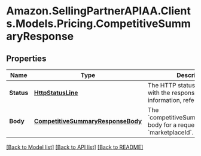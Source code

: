 # Amazon.SellingPartnerAPIAA.Clients.Models.Pricing.CompetitiveSummaryResponse
## Properties

Name | Type | Description | Notes
------------ | ------------- | ------------- | -------------
**Status** | [**HttpStatusLine**](HttpStatusLine.md) | The HTTP status line associated with the response. For more information, refer to [RFC 2616](https://www.w3.org/Protocols/rfc2616/rfc2616-sec6.html). | 
**Body** | [**CompetitiveSummaryResponseBody**](CompetitiveSummaryResponseBody.md) | The &#x60;competitiveSummaryResponse&#x60; body for a requested ASIN and &#x60;marketplaceId&#x60;. | 

[[Back to Model list]](../README.md#documentation-for-models) [[Back to API list]](../README.md#documentation-for-api-endpoints) [[Back to README]](../README.md)

